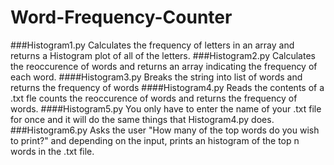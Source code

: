 # Word-Frequency-Counter
###Histogram1.py
Calculates the frequency of letters in an array and returns a Histogram plot of all of the letters.
###Histogram2.py
Calculates the reoccurence of words and returns an array indicating the frequency of each word.
####Histogram3.py
Breaks the string into list of words and returns the frequency of words
####Histogram4.py
Reads the contents of a .txt fle counts the reoccurence of words and returns the frequency of words.
####Histogram5.py
You only have to enter the name of your .txt file for once and it will do the same things that Histogram4.py does.
###Histogram6.py
Asks the user "How many of the top words do you wish to print?" and depending on the input, prints an histogram of the top n words in the .txt file.
